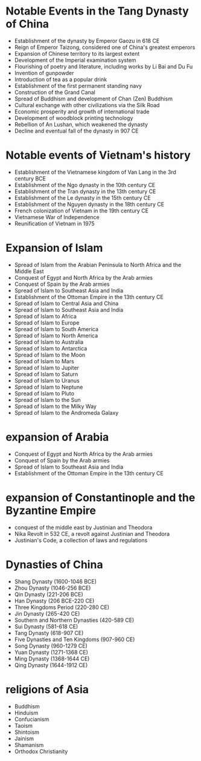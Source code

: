 
# Notable Events in the Tang Dynasty of China

- Establishment of the dynasty by Emperor Gaozu in 618 CE
- Reign of Emperor Taizong, considered one of China's greatest emperors
- Expansion of Chinese territory to its largest extent
- Development of the Imperial examination system
- Flourishing of poetry and literature, including works by Li Bai and Du Fu
- Invention of gunpowder
- Introduction of tea as a popular drink
- Establishment of the first permanent standing navy
- Construction of the Grand Canal
- Spread of Buddhism and development of Chan (Zen) Buddhism
- Cultural exchange with other civilizations via the Silk Road
- Economic prosperity and growth of international trade
- Development of woodblock printing technology
- Rebellion of An Lushan, which weakened the dynasty
- Decline and eventual fall of the dynasty in 907 CE

# Notable events of Vietnam's history
- Establishment of the Vietnamese kingdom of Van Lang in the 3rd century BCE
- Establishment of the Ngo dynasty in the 10th century CE
- Establishment of the Tran dynasty in the 13th century CE
- Establishment of the Le dynasty in the 15th century CE
- Establishment of the Nguyen dynasty in the 18th century CE
- French colonization of Vietnam in the 19th century CE
- Vietnamese War of Independence
- Reunification of Vietnam in 1975

# Expansion of Islam
- Spread of Islam from the Arabian Peninsula to North Africa and the Middle East
- Conquest of Egypt and North Africa by the Arab armies
- Conquest of Spain by the Arab armies
- Spread of Islam to Southeast Asia and India
- Establishment of the Ottoman Empire in the 13th century CE
- Spread of Islam to Central Asia and China
- Spread of Islam to Southeast Asia and India
- Spread of Islam to Africa
- Spread of Islam to Europe
- Spread of Islam to South America
- Spread of Islam to North America
- Spread of Islam to Australia
- Spread of Islam to Antarctica
- Spread of Islam to the Moon
- Spread of Islam to Mars
- Spread of Islam to Jupiter
- Spread of Islam to Saturn
- Spread of Islam to Uranus
- Spread of Islam to Neptune
- Spread of Islam to Pluto
- Spread of Islam to the Sun
- Spread of Islam to the Milky Way
- Spread of Islam to the Andromeda Galaxy

# expansion of Arabia
- Conquest of Egypt and North Africa by the Arab armies
- Conquest of Spain by the Arab armies
- Spread of Islam to Southeast Asia and India
- Establishment of the Ottoman Empire in the 13th century CE

# expansion of Constantinople and the Byzantine Empire
- conquest of the middle east by Justinian and Theodora
- Nika Revolt in 532 CE, a revolt against Justinian and Theodora
- Justinian's Code, a collection of laws and regulations

# Dynasties of China
- Shang Dynasty (1600-1046 BCE)
- Zhou Dynasty (1046-256 BCE)
- Qin Dynasty (221-206 BCE)
- Han Dynasty (206 BCE-220 CE)
- Three Kingdoms Period (220-280 CE)
- Jin Dynasty (265-420 CE)
- Southern and Northern Dynasties (420-589 CE)
- Sui Dynasty (581-618 CE)
- Tang Dynasty (618-907 CE)
- Five Dynasties and Ten Kingdoms (907-960 CE)
- Song Dynasty (960-1279 CE)
- Yuan Dynasty (1271-1368 CE)
- Ming Dynasty (1368-1644 CE)
- Qing Dynasty (1644-1912 CE)

# religions of Asia
- Buddhism
- Hinduism
- Confucianism
- Taoism
- Shintoism
- Jainism
- Shamanism
- Orthodox Christianity

# 